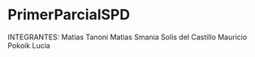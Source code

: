 # PrimerParcialSPD
INTEGRANTES:
Matias Tanoni
Matias Smania
Solis del Castillo Mauricio
Pokoik Lucia

